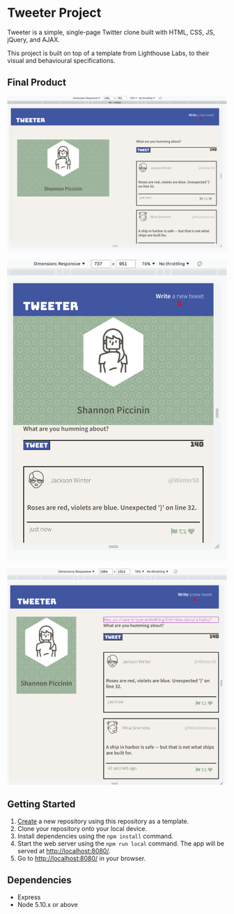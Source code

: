 # Tweeter Project

Tweeter is a simple, single-page Twitter clone built with HTML, CSS, JS, jQuery, and AJAX.

This project is built on top of a template from Lighthouse Labs, to their visual and behavioural specifications.


## Final Product

!["Screenshot of the desktop page"](https://github.com/FemmeSTEMGem/tweeter/blob/main/public/docs/desktop.PNG)

!["Screenshot of the mobile page"](https://github.com/FemmeSTEMGem/tweeter/blob/main/public/docs/mobile.PNG)

!["Screenshot an error message"](https://github.com/FemmeSTEMGem/tweeter/blob/main/public/docs/error-message.PNG)

## Getting Started

1. [Create](https://docs.github.com/en/repositories/creating-and-managing-repositories/creating-a-repository-from-a-template) a new repository using this repository as a template.
2. Clone your repository onto your local device.
3. Install dependencies using the `npm install` command.
3. Start the web server using the `npm run local` command. The app will be served at <http://localhost:8080/>.
4. Go to <http://localhost:8080/> in your browser.

## Dependencies

- Express
- Node 5.10.x or above
